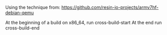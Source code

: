 Using the technique from:
https://github.com/resin-io-projects/armv7hf-debian-qemu

At the beginning of a build on x86_64, run cross-build-start
At the end run cross-build-end